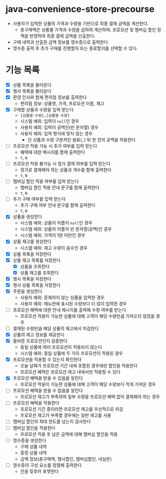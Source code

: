 # java-convenience-store-precourse

- 사용자가 입력한 상품의 가격과 수량을 기반으로 최종 결제 금액을 계산한다.
  - 총구매액은 상품별 가격과 수량을 곱하여 계산하며, 프로모션 및 멤버십 할인 정책을 반영하여 최종 결제 금액을 산출한다. 
- 구매 내역과 산출한 금액 정보를 영수증으로 출력한다.
- 영수증 출력 후 추가 구매를 진행할지 또는 종료할지를 선택할 수 있다.

# 기능 목록

- [x] 상품 목록을 불러온다
- [x] 행사 목록을 불러온다
- [x] 환영 인사와 함께 편의점 정보를 출력한다
  - 편의점 정보: 상품명, 가격, 프로모션 이름, 재고 
- [x] 구매할 상품과 수량을 입력 받는다
  - `[상품명-수량],[상품명-수량]`
  - 시스템 예외: 입력이 `null`인 경우
  - 사용자 예외: 입력이 공백인(빈 문자열) 경우
  - 사용자 예외: 입력 형식에 맞지 않는 경우
    - 단 상품과 수량 구분자인 쉼표(`,`) 뒤 한 칸의 공백을 허용한다
- [ ] 프로모션 적용 가능 시 추가 여부를 입력 받는다
  - 혜택에 대한 메시지를 함께 출력한다 
  - `Y`, `N`
- [ ] 프로모션 적용 불가능 시 정가 결제 여부를 입력 받는다
  - 정가로 결제해야 하는 상품과 개수를 함께 출력한다  
  - `Y`, `N`
- [ ] 멤버십 할인 적용 여부를 입력 받는다
  - 멤버십 할인 적용 안내 문구를 함께 출력한다  
  - `Y`, `N`
- [ ] 추가 구매 여부를 입력 받는다
  - 추가 구매 여부 안내 문구를 함께 출력한다 
  - `Y`, `N`
- [x] 상품을 생성한다
  - 시스템 예외: 상품의 이름이 `null`인 경우 
  - 시스템 예외: 상품의 이름이 빈 문자열(공백)인 경우
  - 시스템 예외: 가격이 1원 미만인 경우
- [x] 상품 재고를 생성한다
  - 시스템 예외: 재고 수량이 음수인 경우
- [x] 상품 목록을 저장한다
- [x] 상품 재고 목록를 저장한다
  - [x] 상품을 조회한다
  - [x] 상품 재고를 조회한다
- [x] 행사 목록을 저장한다
- [x] 행사 상품 목록을 저장한다
- [x] 주문을 생성한다
  - 사용자 예외: 존재하지 않는 상품을 입력한 경우
  - 사용자 예외: 메뉴판에 표시된 수량보다 더 많이 입력한 경우
- [ ] 프로모션 혜택에 대한 안내 메시지를 출력해 수령 여부를 받는다
  - 프로모션 적용이 가능한 상품에 대해 고객이 해당 수량만큼 가져오지 않았을 경우
- [ ] 결제된 수량만큼 해당 상품의 재고에서 차감한다
- [x] 상품의 재고 정보를 제공한다
- [x] 올바른 프로모션인지 검증한다
  - 동일 상품에 여러 프로모션이 적용되지 않는다
  - 시스템 예외: 동일 상품에 두 가지 프로모션이 적용된 경우
- [x] 프로모션을 적용할 수 있는지 확인한다
  - 오늘 날짜가 프로모션 기간 내에 포함된 경우에만 할인을 적용한다
  - 프로모션 혜택은 프로모션 재고 내에서만 적용할 수 있다
- [x] 프로모션 혜택을 받을 수 있음을 알린다
  - 프로모션 적용이 가능한 상품에 대해 고객이 해당 수량보다 적게 가져온 경우
- [ ] 프로모션 혜택을 받을 수 없음을 알린다
  - 프로모션 재고가 부족하여 일부 수량을 프로모션 혜택 없이 결제해야 하는 경우
- [ ] 프로모션 혜택을 적용한다
  - 프로모션 기간 중이라면 프로모션 재고를 우선적으로 차감
  - 프로모션 재고가 부족할 경우에는 일반 재고를 사용
- [ ] 멤버십 할인의 최대 한도를 넘는지 검사한다
- [ ] 멤버십 할인을 적용한다
  - 프로모션 적용 후 남은 금액에 대해 멤버십 할인을 적용
- [ ] 영수증을 생성한다
  - 구매 상품 내역
  - 증정 상품 내역
  - 금액 정보(총구매액, 행사할인, 멤버십할인, 내실돈)
- [ ] 영수증의 구성 요소를 정렬해 출력한다
  - 칸을 맞추어 포맷한다
